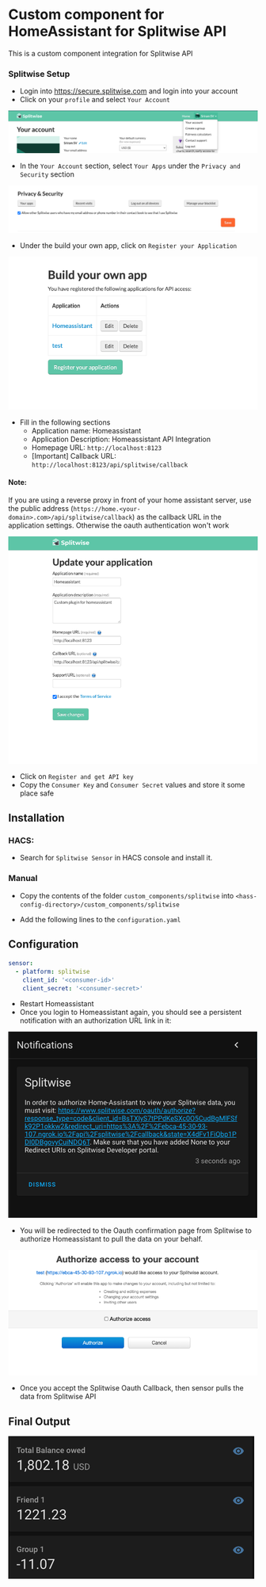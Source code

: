 # Custom component for HomeAssistant for Splitwise API

This is a custom component integration for Splitwise API



### Splitwise Setup
- Login into https://secure.splitwise.com and login into your account
- Click on your `profile` and select `Your Account` 


![Account](images/account.png)

- In the `Your Account` section, select `Your Apps` under the `Privacy and Security` section 

![Profile](images/profile.png)

- Under the build your own app, click on `Register your Application` 

![Register](images/register.png)


- Fill in the following sections
  - Application name: Homeassistant
  - Application Description: Homeassistant API Integration
  - Homepage URL: `http://localhost:8123` 
  - [Important] Callback URL: `http://localhost:8123/api/splitwise/callback` 

#### Note: 

If you are using a reverse proxy in front of your home assistant server, use the public address (`https://home.<your-domain>.com>/api/splitwise/callback`) as the callback URL in the application settings. Otherwise the oauth authentication won't work

![edit-app](images/edit-app.png)
- Click on `Register and get API key`
- Copy the `Consumer Key` and `Consumer Secret` values and store it some place safe


## Installation

### HACS:
- Search for `Splitwise Sensor` in HACS console and install it.

### Manual
- Copy the contents of the folder `custom_components/splitwise` into `<hass-config-directory>/custom_components/splitwise`

- Add the following lines to the `configuration.yaml` 


## Configuration
```yaml
sensor:
  - platform: splitwise
    client_id: '<consumer-id>'
    client_secret: '<consumer-secret>'
```

- Restart Homeassistant 
- Once you login to Homeassistant again, you should see a persistent notification with an authorization URL link in it: 


 ![auth-url](images/auth-url.png)

 - You will be redirected to the Oauth confirmation page from Splitwise to authorize Homeassistant to pull the data on your behalf. 

 ![oauth-confirm](images/oauth.png)
- Once you accept the Splitwise Oauth Callback, then sensor pulls the data from Splitwise API

## Final Output
![dash-url](images/dash.png)

